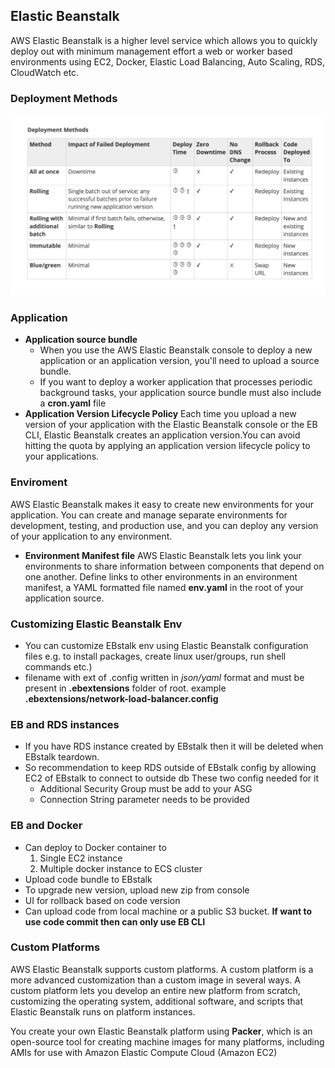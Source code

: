 
## Elastic Beanstalk 

AWS Elastic Beanstalk is a higher level service which allows you to quickly deploy out with minimum management effort a web or worker based environments using EC2, Docker, Elastic Load Balancing, Auto Scaling, RDS, CloudWatch etc.

### Deployment Methods

![Deployment Methods](images/eb-deployment.png)

### Application
- __Application source bundle__ 
  - When you use the AWS Elastic Beanstalk console to deploy a new application or an application version, you'll need to upload a source bundle.
  - If you want to deploy a worker application that processes periodic background tasks, your application source bundle must also include a __cron.yaml__ file
- __Application Version Lifecycle Policy__ Each time you upload a new version of your application with the Elastic Beanstalk console or the EB CLI, Elastic Beanstalk creates an application version.You can avoid hitting the quota by applying an application version lifecycle policy to your applications.

  

### Enviroment

AWS Elastic Beanstalk makes it easy to create new environments for your application. You can create and manage separate environments for development, testing, and production use, and you can deploy any version of your application to any environment.
-  __Environment Manifest file__ AWS Elastic Beanstalk lets you link your environments to share information between components that depend on one another. Define links to other environments in an environment manifest, a YAML formatted file named __env.yaml__ in the root of your application source. 

### Customizing Elastic Beanstalk Env

- You can customize EBstalk env using Elastic Beanstalk configuration files e.g. to install packages, create linux user/groups, run shell commands etc.)
- filename with ext of .config written in *json/yaml* format and must be present in __.ebextensions__ folder of root. example __.ebextensions/network-load-balancer.config__

### EB and RDS instances

- If you have RDS instance created by EBstalk then it will be deleted when EBstalk teardown.
- So recommendation to keep RDS outside of EBstalk config by allowing EC2 of EBstalk to connect to outside db
  These two config needed for it
  - Additional Security Group must be add to your ASG
  - Connection String parameter needs to be provided 

### EB and Docker
- Can deploy to Docker container to 
  1. Single EC2 instance
  2. Multiple docker instance to ECS cluster
- Upload code bundle to EBstalk
- To upgrade new version, upload new zip from console
- UI for rollback based on code version
- Can upload code from local machine or a public S3 bucket. __If want to use code commit then can only use EB CLI__

### Custom Platforms

AWS Elastic Beanstalk supports custom platforms. A custom platform is a more advanced customization than a custom image in several ways. A custom platform lets you develop an entire new platform from scratch, customizing the operating system, additional software, and scripts that Elastic Beanstalk runs on platform instances.

You create your own Elastic Beanstalk platform using __Packer__, which is an open-source tool for creating machine images for many platforms, including AMIs for use with Amazon Elastic Compute Cloud (Amazon EC2)